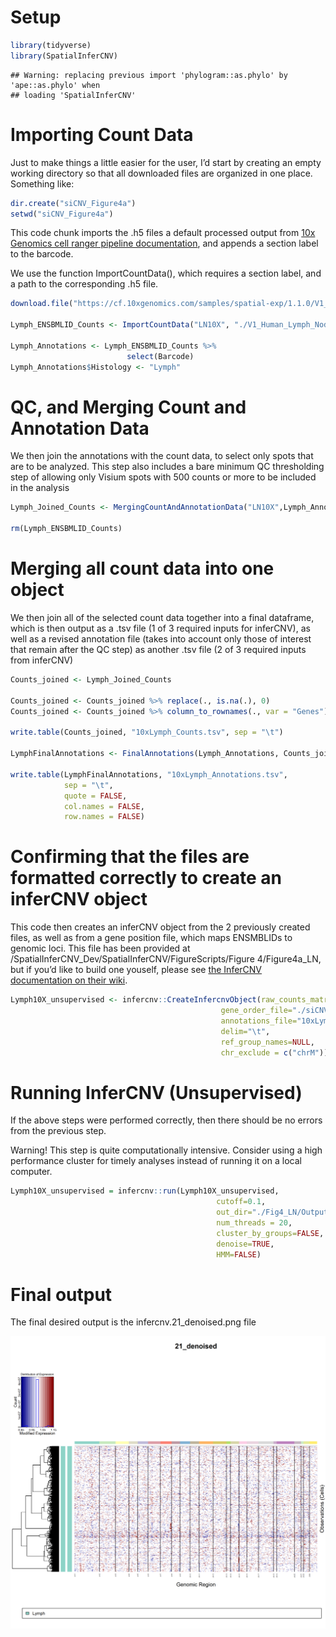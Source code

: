 # Setup

``` r
library(tidyverse)
library(SpatialInferCNV)
```

    ## Warning: replacing previous import 'phylogram::as.phylo' by 'ape::as.phylo' when
    ## loading 'SpatialInferCNV'

# Importing Count Data

Just to make things a little easier for the user, I’d start by creating
an empty working directory so that all downloaded files are organized in
one place. Something like:

``` r
dir.create("siCNV_Figure4a")
setwd("siCNV_Figure4a")
```

This code chunk imports the .h5 files a default processed output from
[10x Genomics cell ranger pipeline
documentation](https://support.10xgenomics.com/single-cell-gene-expression/software/pipelines/latest/output/molecule_info),
and appends a section label to the barcode.

We use the function ImportCountData(), which requires a section label,
and a path to the corresponding .h5 file.

``` r
download.file("https://cf.10xgenomics.com/samples/spatial-exp/1.1.0/V1_Human_Lymph_Node/V1_Human_Lymph_Node_filtered_feature_bc_matrix.h5", "./V1_Human_Lymph_Node_filtered_feature_bc_matrix.h5", mode = "wb")

Lymph_ENSBMLID_Counts <- ImportCountData("LN10X", "./V1_Human_Lymph_Node_filtered_feature_bc_matrix.h5")

Lymph_Annotations <- Lymph_ENSBMLID_Counts %>%
                          select(Barcode)
Lymph_Annotations$Histology <- "Lymph"
```

# QC, and Merging Count and Annotation Data

We then join the annotations with the count data, to select only spots
that are to be analyzed. This step also includes a bare minimum QC
thresholding step of allowing only Visium spots with 500 counts or more
to be included in the analysis

``` r
Lymph_Joined_Counts <- MergingCountAndAnnotationData("LN10X",Lymph_Annotations, Lymph_ENSBMLID_Counts)

rm(Lymph_ENSBMLID_Counts)
```

# Merging all count data into one object

We then join all of the selected count data together into a final
dataframe, which is then output as a .tsv file (1 of 3 required inputs
for inferCNV), as well as a revised annotation file (takes into account
only those of interest that remain after the QC step) as another .tsv
file (2 of 3 required inputs from inferCNV)

``` r
Counts_joined <- Lymph_Joined_Counts

Counts_joined <- Counts_joined %>% replace(., is.na(.), 0)
Counts_joined <- Counts_joined %>% column_to_rownames(., var = "Genes")

write.table(Counts_joined, "10xLymph_Counts.tsv", sep = "\t")

LymphFinalAnnotations <- FinalAnnotations(Lymph_Annotations, Counts_joined)

write.table(LymphFinalAnnotations, "10xLymph_Annotations.tsv", 
            sep = "\t",
            quote = FALSE, 
            col.names = FALSE, 
            row.names = FALSE)
```

# Confirming that the files are formatted correctly to create an inferCNV object

This code then creates an inferCNV object from the 2 previously created
files, as well as from a gene position file, which maps ENSMBLIDs to
genomic loci. This file has been provided at
/SpatialInferCNV_Dev/SpatialInferCNV/FigureScripts/Figure 4/Figure4a_LN,
but if you’d like to build one youself, please see [the InferCNV
documentation on their
wiki](https://github.com/broadinstitute/inferCNV/wiki/instructions-create-genome-position-file).

``` r
Lymph10X_unsupervised <- infercnv::CreateInfercnvObject(raw_counts_matrix="10xLymph_Counts.tsv", 
                                               gene_order_file="./siCNV_GeneOrderFile.tsv",
                                               annotations_file="10xLymph_Annotations.tsv",
                                               delim="\t",
                                               ref_group_names=NULL,
                                               chr_exclude = c("chrM"))
```

# Running InferCNV (Unsupervised)

If the above steps were performed correctly, then there should be no
errors from the previous step.

Warning! This step is quite computationally intensive. Consider using a
high performance cluster for timely analyses instead of running it on a
local computer.

``` r
Lymph10X_unsupervised = infercnv::run(Lymph10X_unsupervised,
                                              cutoff=0.1,
                                              out_dir="./Fig4_LN/Outputs/", 
                                              num_threads = 20,
                                              cluster_by_groups=FALSE, 
                                              denoise=TRUE,
                                              HMM=FALSE)
```

# Final output

The final desired output is the infercnv.21_denoised.png file

![Output Image](infercnv.21_denoised.png)
